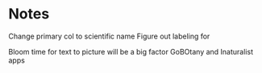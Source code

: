 # Notes
Change primary col to scientific name
Figure out labeling for 

Bloom time for text to picture will be a big factor
GoBOtany and Inaturalist apps